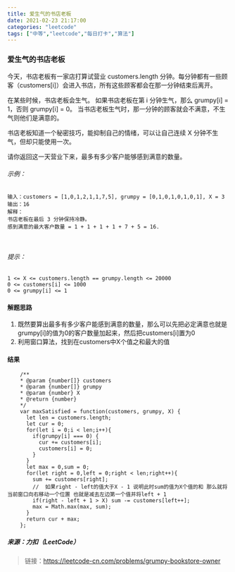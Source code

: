 ```yaml
---
title: 爱生气的书店老板
date: 2021-02-23 21:17:00
categories: "leetcode"
tags: ["中等","leetcode","每日打卡","算法"]
---
```

### 爱生气的书店老板

今天，书店老板有一家店打算试营业 customers.length 分钟。每分钟都有一些顾客（customers[i]）会进入书店，所有这些顾客都会在那一分钟结束后离开。

在某些时候，书店老板会生气。 如果书店老板在第 i 分钟生气，那么 grumpy[i] = 1，否则 grumpy[i] = 0。 当书店老板生气时，那一分钟的顾客就会不满意，不生气则他们是满意的。

书店老板知道一个秘密技巧，能抑制自己的情绪，可以让自己连续 X 分钟不生气，但却只能使用一次。

请你返回这一天营业下来，最多有多少客户能够感到满意的数量。

###### 示例：

    输入：customers = [1,0,1,2,1,1,7,5], grumpy = [0,1,0,1,0,1,0,1], X = 3
    输出：16
    解释：
    书店老板在最后 3 分钟保持冷静。
    感到满意的最大客户数量 = 1 + 1 + 1 + 1 + 7 + 5 = 16.
 
###### 提示：

    1 <= X <= customers.length == grumpy.length <= 20000
    0 <= customers[i] <= 1000
    0 <= grumpy[i] <= 1

#### 解题思路

1. 既然要算出最多有多少客户能感到满意的数量，那么可以先把必定满意也就是grumpy[i]的值为0的客户数量加起来，然后把customers[i]置为0
2. 利用窗口算法，找到在customers中X个值之和最大的值

#### 结果

```
    /**
    * @param {number[]} customers
    * @param {number[]} grumpy
    * @param {number} X
    * @return {number}
    */
    var maxSatisfied = function(customers, grumpy, X) {
      let len = customers.length;
      let cur = 0;
      for(let i = 0;i < len;i++){
        if(grumpy[i] === 0) {
          cur += customers[i];
          customers[i] = 0;
        }
      }
      let max = 0,sum = 0;
      for(let right = 0,left = 0;right < len;right++){
        sum += customers[right];
        //  如果right - left的值大于X - 1 说明此时sum的值为X个值的和 那么就将当前窗口向右移动一个位置 也就是减去左边第一个值并将left + 1
        if(right - left + 1 > X) sum -= customers[left++];
        max = Math.max(max, sum);
      }
      return cur + max;
    };
```
##### 来源：力扣（LeetCode）
> 链接：https://leetcode-cn.com/problems/grumpy-bookstore-owner